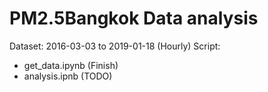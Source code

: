 # PM2.5Bangkok Data analysis
Dataset: 2016-03-03 to 2019-01-18 (Hourly)
Script:
- get_data.ipynb (Finish)
- analysis.ipnb (TODO)
